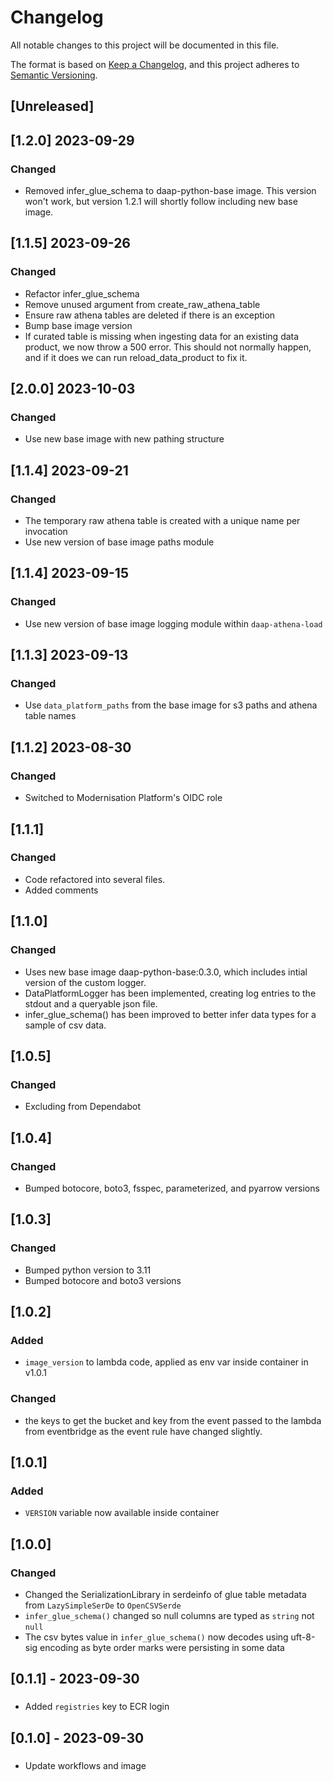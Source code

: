 <!-- markdownlint-disable MD003 -->

# Changelog

All notable changes to this project will be documented in this file.

The format is based on [Keep a Changelog](https://keepachangelog.com/en/1.0.0/),
and this project adheres to [Semantic Versioning](https://semver.org/spec/v2.0.0.html).

## [Unreleased]

## [1.2.0] 2023-09-29

### Changed

- Removed infer_glue_schema to daap-python-base image. This version won't
  work, but version 1.2.1 will shortly follow including new base image.

## [1.1.5] 2023-09-26

### Changed

- Refactor infer_glue_schema
- Remove unused argument from create_raw_athena_table
- Ensure raw athena tables are deleted if there is an exception
- Bump base image version
- If curated table is missing when ingesting data for an existing data product,
  we now throw a 500 error. This should not normally happen, and if it does
  we can run reload_data_product to fix it.

## [2.0.0] 2023-10-03

### Changed

- Use new base image with new pathing structure

## [1.1.4] 2023-09-21

### Changed

- The temporary raw athena table is created with a unique name per invocation
- Use new version of base image paths module

## [1.1.4] 2023-09-15

### Changed

- Use new version of base image logging module within `daap-athena-load`

## [1.1.3] 2023-09-13

### Changed

- Use `data_platform_paths` from the base image for s3 paths and athena table names

## [1.1.2] 2023-08-30

### Changed

- Switched to Modernisation Platform's OIDC role

## [1.1.1]

### Changed

- Code refactored into several files.
- Added comments

## [1.1.0]

### Changed

- Uses new base image daap-python-base:0.3.0, which includes intial version of the
  custom logger.
- DataPlatformLogger has been implemented, creating log entries to the stdout and
  a queryable json file.
- infer_glue_schema() has been improved to better infer data types for a sample of
  csv data.

## [1.0.5]

### Changed

- Excluding from Dependabot

## [1.0.4]

### Changed

- Bumped botocore, boto3, fsspec, parameterized, and pyarrow versions

## [1.0.3]

### Changed

- Bumped python version to 3.11
- Bumped botocore and boto3 versions

## [1.0.2]

### Added

- `image_version` to lambda code, applied as env var inside container in v1.0.1

### Changed

- the keys to get the bucket and key from the event passed to the lambda from eventbridge
  as the event rule have changed slightly.

## [1.0.1]

### Added

- `VERSION` variable now available inside container

## [1.0.0]

### Changed

- Changed the SerializationLibrary in serdeinfo of glue table metadata from
  `LazySimpleSerDe` to `OpenCSVSerde`
- `infer_glue_schema()` changed so null columns are typed as `string` not `null`
- The csv bytes value in `infer_glue_schema()` now decodes using uft-8-sig encoding
  as byte order marks were persisting in some data

## [0.1.1] - 2023-09-30

###

- Added `registries` key to ECR login

## [0.1.0] - 2023-09-30

###

- Update workflows and image
